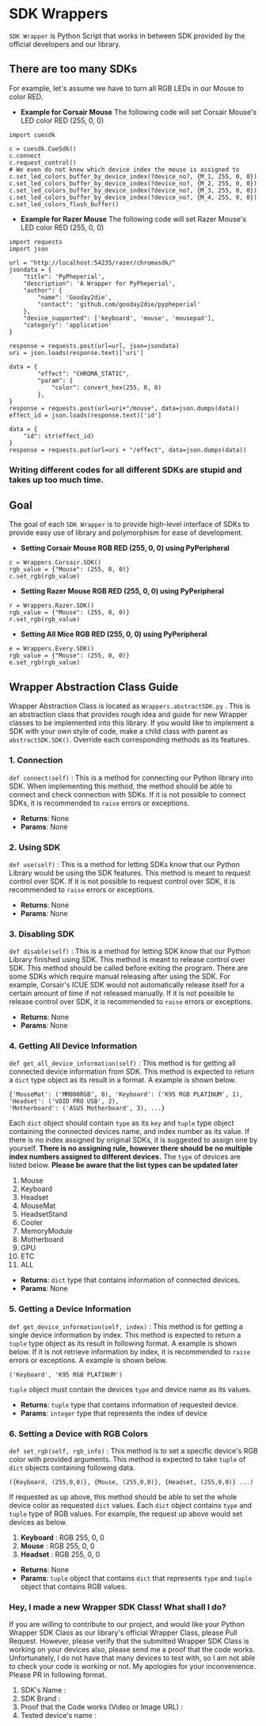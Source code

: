 # SDK Wrappers
 `SDK Wrapper` is Python Script that works in between SDK provided by the official developers and our library. 

## There are too many SDKs
For example, let's assume we have to turn all RGB LEDs in our Mouse to color RED.
- **Example for Corsair Mouse**
The following code will set Corsair Mouse's LED color RED (255, 0, 0)
```
import cuesdk

c = cuesdk.CueSdk()
c.connect
c.request_control()
# We even do not know which device index the mouse is assigned to
c.set_led_colors_buffer_by_device_index(?device_no?, {M_1, 255, 0, 0})
c.set_led_colors_buffer_by_device_index(?device_no?, {M_2, 255, 0, 0})
c.set_led_colors_buffer_by_device_index(?device_no?, {M_3, 255, 0, 0})
c.set_led_colors_buffer_by_device_index(?device_no?, {M_4, 255, 0, 0})
c.set_led_colors_flush_buffer()
```
- **Example for Razer Mouse**
The following code will set Razer Mouse's LED color RED (255, 0, 0)
```
import requests
import json

url = "http://localhost:54235/razer/chromasdk/"
jsondata = {
    "title": 'PyPheperial',
    "description": 'A Wrapper for PyPheperial',
    "author": {
        "name": 'Gooday2die',
        "contact": 'github.com/gooday2die/pypheperial'
    },
    "device_supported": ['keyboard', 'mouse', 'mousepad'],
    "category": 'application'
}

response = requests.post(url=url, json=jsondata)
uri = json.loads(response.text)['uri']

data = {
        "effect": "CHROMA_STATIC",
        "param": {
            "color": convert_hex(255, 0, 0)
        },
}
response = requests.post(url=uri+"/mouse", data=json.dumps(data))
effect_id = json.loads(response.text)['id']

data = {
    "id": str(effect_id)
}
response = requests.put(url=uri + "/effect", data=json.dumps(data))
```
### Writing different codes for all different SDKs are stupid and takes up too much time.

## Goal
The goal of each `SDK Wrapper` is to provide high-level interface of SDKs to provide easy use of library and polymorphism for ease of development. 
- **Setting Corsair Mouse RGB RED (255, 0, 0) using PyPeripheral**
```
c = Wrappers.Corsair.SDK()
rgb_value = {"Mouse": (255, 0, 0)}
c.set_rgb(rgb_value)
```
- **Setting Razer Mouse RGB RED (255, 0, 0) using PyPeripheral**
```
r = Wrappers.Razer.SDK()
rgb_value = {"Mouse": (255, 0, 0)}
r.set_rgb(rgb_value)
```
- **Setting All Mice RGB RED (255, 0, 0) using PyPeripheral**
```
e = Wrappers.Every.SDK()
rgb_value = {"Mouse": (255, 0, 0)}
e.set_rgb(rgb_value)
```

## Wrapper Abstraction Class Guide
Wrapper Abstraction Class is located as `Wrappers.abstractSDK.py` . This is an abstraction class that provides rough idea and guide for new Wrapper classes to be implemented into this library. If you would like to implement a SDK with your own style of code, make a child class with parent as `abstractSDK.SDK()`. Override each corresponding methods as its features. 
### 1. Connection
 `def connect(self)` : This is a method for connecting our Python library into SDK. When implementing this method, the method should be able to connect and check connection with SDKs. If it is not possible to connect SDKs, it is recommended to `raise` errors or exceptions. 
 - **Returns**: None
 - **Params**: None
### 2. Using SDK
`def use(self)` : This is a method for letting SDKs know that our Python Library would be using the SDK features. This method is meant to request control over SDK. If it is not possible to request control over SDK, it is recommended to `raise` errors or exceptions.
 - **Returns**: None
 - **Params**: None
### 3. Disabling SDK
`def disable(self)` : This is a method for letting SDK know that our Python Library finished using SDK. This method is meant to release control over SDK. This method should be called before exiting the program. There are some SDKs which require manual releasing after using the SDK. For example, Corsair's ICUE SDK would not automatically release itself for a certain amount of time if not released manually. If it is not possible to release control over SDK, it is recommended to `raise` errors or exceptions.
 - **Returns**: None
 - **Params**: None
### 4. Getting All Device Information
`def get_all_device_information(self)` : This method is for getting all connected device information from SDK. This method is expected to return a `dict` type object as its result in a format. A example is shown below.

```
{'MouseMat': ('MM800RGB', 0), 'Keyboard': ('K95 RGB PLATINUM', 1), 'Headset': ('VOID PRO USB', 2),  
'Motherboard': ('ASUS Motherboard', 3), ...}
```
Each `dict` object should contain `type` as its `key` and `tuple` type object containing the connected devices name, and index number as its value. If there is no index assigned by original SDKs, it is suggested to assign one by yourself. **There is no assigning rule, however there should be no multiple index numbers assigned to different devices.** The `type` of devices are listed below. **Please be aware that the list types can be updated later**
1. Mouse
2. Keyboard
3. Headset
4. MouseMat
5. HeadsetStand
6. Cooler
7. MemoryModule
8. Motherboard
9. GPU
10. ETC
11. ALL
 - **Returns**: `dict` type that contains information of connected devices. 
 - **Params**: None

### 5. Getting a Device Information

`def get_device_information(self, index)` : This method is for getting a single device information by index. This method is expected to return a `tuple` type object as its result in following format. A example is shown below. If it is not retrieve information by index, it is recommended to `raise` errors or exceptions. A example is shown below.
```
('Keyboard', 'K95 RGB PLATINUM')
```
`tuple` object must contain the devices `type` and device name as its values. 
 - **Returns**: `tuple` type that contains information of requested device. 
 - **Params**: `integer` type that represents the index of device

### 6. Setting a Device with RGB Colors
`def set_rgb(self, rgb_info)` : This method is to set a specific device's RGB color with provided arguments. This method is expected to take `tuple` of `dict` objects containing following data.
```
({Keyboard, (255,0,0)}, {Mouse, (255,0,0)}, {Headset, (255,0,0)} ...)
```
If requested as up above, this method should be able to set the whole device color as requested `dict` values. Each `dict` object contains `type` and `tuple` type of RGB values. For example, the request up above would set devices as below.
1. **Keyboard** : RGB 255, 0, 0
2. **Mouse** : RGB 255, 0, 0
3. **Headset** : RGB 255, 0, 0
 - **Returns**: None
 - **Params**: `tuple` object that contains `dict` that represents `type` and `tuple` object that contains RGB values.

### Hey, I made a new Wrapper SDK Class! What shall I do?
If you are willing to contribute to our project, and would like your Python Wrapper SDK Class as our library's official Wrapper Class, please Pull Request. However, please verify that the submitted Wrapper SDK Class is working on your devices also, please send me a proof that the code works. Unfortunately, I do not have that many devices to test with, so I am not able to check your code is working or not. My apologies for your inconvenience. Please PR in following format.

1. SDK's Name :
2. SDK Brand : 
3. Proof that the Code works (Video or Image URL) : 
4. Tested device's name : 